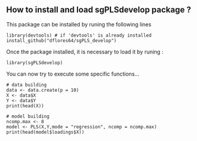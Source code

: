 ## How to install and load sgPLSdevelop package ?

This package can be installed by runing the following lines

```{r install}
library(devtools) # if 'devtools' is already installed
install_github("dflores64/sgPLS_develop")
```

Once the package installed, it is necessary to load it by runing :

```{r loading}
library(sgPLSdevelop)
```

You can now try to execute some specific functions...

```{r}
# data building
data <- data.create(p = 10) 
X <- data$X
Y <- data$Y
print(head(X))

# model building
ncomp.max <- 8
model <- PLS(X,Y,mode = "regression", ncomp = ncomp.max)
print(head(model$loadings$X))
```


